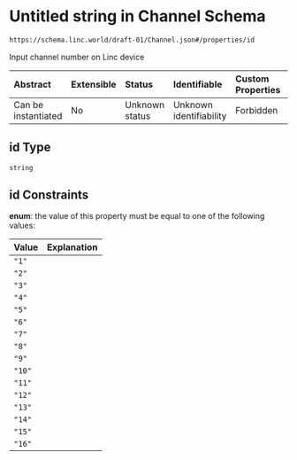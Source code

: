 # Untitled string in Channel Schema

```txt
https://schema.linc.world/draft-01/Channel.json#/properties/id
```

Input channel number on Linc device

| Abstract            | Extensible | Status         | Identifiable            | Custom Properties | Additional Properties | Access Restrictions | Defined In                                           |
| :------------------ | :--------- | :------------- | :---------------------- | :---------------- | :-------------------- | :------------------ | :--------------------------------------------------- |
| Can be instantiated | No         | Unknown status | Unknown identifiability | Forbidden         | Allowed               | none                | [Channel.json*](Channel.json "open original schema") |

## id Type

`string`

## id Constraints

**enum**: the value of this property must be equal to one of the following values:

| Value  | Explanation |
| :----- | :---------- |
| `"1"`  |             |
| `"2"`  |             |
| `"3"`  |             |
| `"4"`  |             |
| `"5"`  |             |
| `"6"`  |             |
| `"7"`  |             |
| `"8"`  |             |
| `"9"`  |             |
| `"10"` |             |
| `"11"` |             |
| `"12"` |             |
| `"13"` |             |
| `"14"` |             |
| `"15"` |             |
| `"16"` |             |
